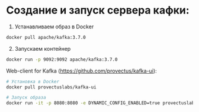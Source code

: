 # Создание и запуск сервера кафки:
1. Устанавливаем образ в Docker
```bash
docker pull apache/kafka:3.7.0
```

2. Запускаем контейнер
```bash
docker run -p 9092:9092 apache/kafka:3.7.0
```


Web-client for Kafka (https://github.com/provectus/kafka-ui):
```bash
# Установка в Docker
docker pull provectuslabs/kafka-ui

# Запуск образа
docker run -it -p 8080:8080 -e DYNAMIC_CONFIG_ENABLED=true provectuslabs/kafka-ui
```



